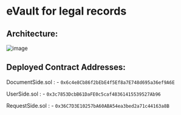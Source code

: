 # eVault for legal records

## Architecture:

![image](https://github.com/MukulKolpe/SIH-eVault/assets/78664749/081d2610-d3ba-49f7-bef5-ac4a19e706df)


## Deployed Contract Addresses: 
DocumentSide.sol : - ```0x6c4e8Cb86f2bEbE4f5Ef8a7E748d695a36ef9A6E```



UserSide.sol : - ```0x3c7853DcbB61DaFE0c5caf48361415539527Ab96```



RequestSide.sol : - ```0x36C7D3E10257bA60ABA54ea3bed2a71c44163a8B```

